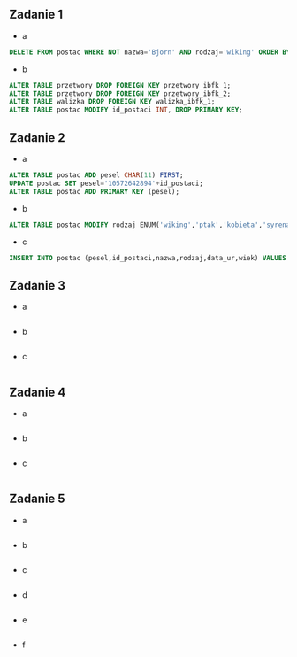 ## Zadanie 1
* a
```sql
DELETE FROM postac WHERE NOT nazwa='Bjorn' AND rodzaj='wiking' ORDER BY wiek DESC LIMIT 2;
```
* b
```sql
ALTER TABLE przetwory DROP FOREIGN KEY przetwory_ibfk_1;
ALTER TABLE przetwory DROP FOREIGN KEY przetwory_ibfk_2;
ALTER TABLE walizka DROP FOREIGN KEY walizka_ibfk_1;
ALTER TABLE postac MODIFY id_postaci INT, DROP PRIMARY KEY;
```

## Zadanie 2
* a
```sql
ALTER TABLE postac ADD pesel CHAR(11) FIRST;
UPDATE postac SET pesel='10572642894'+id_postaci;
ALTER TABLE postac ADD PRIMARY KEY (pesel);
```
* b
```sql
ALTER TABLE postac MODIFY rodzaj ENUM('wiking','ptak','kobieta','syrena');
```
* c
```sql
INSERT INTO postac (pesel,id_postaci,nazwa,rodzaj,data_ur,wiek) VALUES ('10572642851',9,'Gertruda Nieszczera','syrena','977-06-06',50);
```

## Zadanie 3
* a
```sql

```
* b
```sql

```
* c
```sql

```

## Zadanie 4
* a
```sql

```
* b
```sql

```
* c
```sql

```

## Zadanie 5
* a
```sql

```
* b
```sql

```
* c
```sql

```
* d
```sql

```
* e
```sql

```
* f
```sql

```
